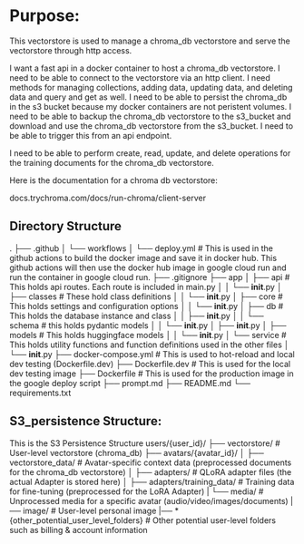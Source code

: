 # Purpose:
This vectorstore is used to manage a chroma_db vectorstore and serve the vectorstore through http access.

I want a fast api in a docker container to host a chroma_db vectorstore. I need to be able to connect to the vectorstore via an http client. I need methods for managing collections, adding data, updating data, and deleting data and query and get as well. I need to be able to persist the chroma_db in the s3 bucket because my docker containers are not peristent volumes. I need to be able to backup the chroma_db vectorstore to the s3_bucket and download and use the chroma_db vectorstore from the s3_bucket. I need to be able to trigger this from an api endpoint. 

I need to be able to perform create, read, update, and delete operations for the training documents for the chroma_db vectorstore. 

Here is the documentation for a chroma db vectorstore: 

docs.trychroma.com/docs/run-chroma/client-server

## Directory Structure

.
├── .github
│   └── workflows
│       └── deploy.yml # This is used in the github actions to build the docker image and save it in docker hub. This github actions will then use the docker hub image in google cloud run and run the container in google cloud run.
├── .gitignore
├── app
│   ├── api # This holds api routes. Each route is included in main.py
│   │   └── __init__.py
│   ├── classes # These hold class definitions
│   │   └── __init__.py 
│   ├── core # This holds settings and configuration options
│   │   └── __init__.py
│   ├── db # This holds the database instance and class
│   │   ├── __init__.py
│   │   └── schema # this holds pydantic models
│   │       └── __init__.py
│   ├── __init__.py
│   ├── models # This holds huggingface models
│   │   └── __init__.py
│   └── service # This holds utility functions and function definitions used in the other files
│       └── __init__.py
├── docker-compose.yml # This is used to hot-reload and local dev testing (Dockerfile.dev)
├── Dockerfile.dev # This is used for the local dev testing image
├── Dockerfile # This is used for the production image in the google deploy script
├── prompt.md
├── README.md
└── requirements.txt

## S3_persistence Structure:
This is the S3 Persistence Structure
users/{user_id}/
├── vectorstore/                   # User-level vectorstore (chroma_db)
├── avatars/{avatar_id}/
│   ├── vectorstore_data/          # Avatar-specific context data (preprocessed documents for the chroma_db vectorstore)
│   ├── adapters/                  # QLoRA adapter files (the actual Adapter is stored here)
│   ├── adapters/training_data/    # Training data for fine-tuning (preprocessed for the LoRA Adapter)
|   └── media/                     # Unprocessed media for a specific avatar (audio/video/images/documents)
|── image/                         # User-level personal image
|── *{other_potential_user_level_folders}  # Other potential user-level folders such as billing & account information

